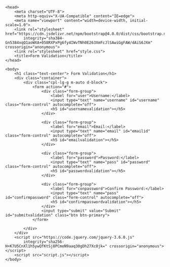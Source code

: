 <html lang="en">

    <head>
        <meta charset="UTF-8">
        <meta http-equiv="X-UA-Compatible" content="IE=edge">
        <meta name="viewport" content="width=device-width, initial-scale=1.0">
        <link rel="stylesheet" href="https://cdn.jsdelivr.net/npm/bootstrap@4.0.0/dist/css/bootstrap.min.css"
            integrity="sha384-Gn5384xqQ1aoWXA+058RXPxPg6fy4IWvTNh0E263XmFcJlSAwiGgFAW/dAiS6JXm" crossorigin="anonymous">
        <link rel="stylesheet" href="style.css">
        <title>Form Validation</title>
    </head>

    <body>
        <h1 class="text-center"> Form Validation</h1>
        <div class="container">
            <div class="cpl-lg-g m-auto d-block">
                <form action="#">
                    <div class="form-group">
                        <label for="user">Username:</label>
                        <input type="text" name="username" id="username" class="form-control" autocomplete="off">
                        <h5 id="usernamevalidation"></h5>
                    </div>

                    <div class="form-group">
                        <label for="email">Email:</label>
                        <input type="text" name="email" id="emailid" class="form-control" autocomplete="off">
                        <h5 id="emailvalidation"></h5>
                    </div>

                    <div class="form-group">
                        <label for="password">Password:</label>
                        <input type="text" name="pass" id="password" class="form-control" autocomplete="off">
                        <h5 id="passwordvalidation"></h5>
                    </div>

                    <div class="form-group">
                        <label for="conpassword">Confirm Password:</label>
                        <input type="text" name="pass" id="confirmpassword" class="form-control" autocomplete="off">
                        <h5 id="confirmpasswordvalidation"></h5>
                    </div>
                    <input type="submit" value="Submit" id="submitvalidation" class="btn btn-primary">
                </form>

            </div>
        </div>
        <script src="https://code.jquery.com/jquery-3.6.0.js"
            integrity="sha256-H+K7U5CnXl1h5ywQfKtSj8PCmoN9aaq30gDh27Xc0jk=" crossorigin="anonymous"></script>
        <script src="script.js"></script>
    </body>

</html>
